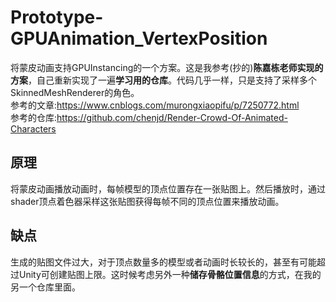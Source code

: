 # Prototype-GPUAnimation_VertexPosition
将蒙皮动画支持GPUInstancing的一个方案。这是我参考(抄的)**陈嘉栋老师实现的方案**，自己重新实现了一遍**学习用的仓库**。代码几乎一样，只是支持了采样多个SkinnedMeshRenderer的角色。  
参考的文章:https://www.cnblogs.com/murongxiaopifu/p/7250772.html  
参考的仓库:https://github.com/chenjd/Render-Crowd-Of-Animated-Characters  

## 原理
将蒙皮动画播放动画时，每帧模型的顶点位置存在一张贴图上。然后播放时，通过shader顶点着色器采样这张贴图获得每帧不同的顶点位置来播放动画。

## 缺点
生成的贴图文件过大，对于顶点数量多的模型或者动画时长较长的，甚至有可能超过Unity可创建贴图上限。这时候考虑另外一种**储存骨骼位置信息**的方式，在我的另一个仓库里面。
